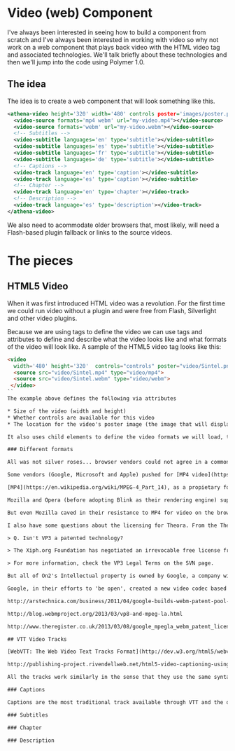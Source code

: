 # Video (web) Component

I've always been interested in seeing how to build a component from scratch and I've always been interested in working with video so why not work on a web component that plays back video with the HTML video tag and associated technologies. We'll talk briefly about these technologies and then we'll jump into the code using Polymer 1.0.

## The idea

The idea is to create a web component that will look something like this. 

```xml
<athena-video height='320' width='480' controls poster='images/poster.png'>
  <video-source formats='mp4 webm' url="my-video.mp4"></video-source>
  <video-source formats='webm' url="my-video.webm"></video-source>
  <!-- Subtitles -->
  <video-subtitle languages='en' type='subtitle'></video-subtitle>
  <video-subtitle languages='es' type='subtitle'></video-subtitle>
  <video-subtitle languages='fr' type='subtitle'></video-subtitle>
  <video-subtitle languages='de' type='subtitle'></video-subtitle>
  <!-- Captions -->
  <video-track language='en' type='caption'></video-subtitle>
  <video-track language='es' type='caption'></video-subtitle>
  <!-- Chapter -->
  <video-track language='en' type='chapter'></video-track>
  <!-- Description -->
  <video-track language='es' type='description'></video-track>
</athena-video>
```

We also need to acommodate older browsers that, most likely, will need a Flash-based plugin fallback or links to the source videos.

# The pieces

## HTML5 Video

When it was first introduced HTML video was a revolution. For the first time we could run video without a plugin and were free from Flash, Silverlight and other video plugins. 

Because we are using tags to define the video we can use tags and attributes to define and describe what the video looks like and what formats of the video will look like. A sample of the HTML5 video tag looks like this:

```html
<video 
  width='480' height='320'  controls="controls" poster="video/Sintel.png">
  <source src="video/Sintel.mp4" type="video/mp4">
  <source src="video/Sintel.webm" type="video/webm">
 </video>
``
The example above defines the following via attributes

* Size of the video (width and height)
* Whether controls are available for this video
* The location for the video's poster image (the image that will display before the video starts)

It also uses child elements to define the video formats we will load, the order in which the browsers will look at them and the location of each individual files. 

### Different formats

All was not silver roses... browser vendors could not agree in a common format for video so they adopted multiple video formats for the video tag and none of them are completely free to use. 

Some vendors (Google, Microsoft and Apple) pushed for [MP4 video](https://en.wikipedia.org/wiki/H.264/MPEG-4_AVC) (also known as AVC or MPEG-4 Part 10, Advanced Video Coding.) as their solution for  I remember going to one of the last QuickTime Live conferences (before it folded into Macworld) and being blown away by the quality of the video and how it was presented. I told myself that I wanted to do something like that and that I wanted my videos to be crisp and not eat all available badnwidth. 

[MP4](https://en.wikipedia.org/wiki/MPEG-4_Part_14), as a propietary format, is encumbered by all sorts of patents and royalty schemes from the [MPEG LA](http://www.mpegla.com/main/default.aspx) as a holder of the patent pool for h264 and MP4 video

Mozilla and Opera (before adopting Blink as their rendering engine) supported [Theora](http://www.theora.org/), an open format without license encumberance, in an [OGG](https://xiph.org/ogg/) container, betting that the open source community would rally around the open format and eschew MP4 altogether. 

But even Mozilla caved in their resistance to MP4 for video on the browser, as Brendan Eich [points out](https://groups.google.com/forum/#!topic/mozilla.dev.platform/-xTei5rYThU%5B126-150%5D) Firefox has little to no foothold in the market and, since Google has not made good on their January 2011, pledge to drop H.264 support from Chrome, Mozilla was left in the not very enviable position where they were the only ones defending a codec that never really took off. 

I also have some questions about the licensing for Theora. From the Theora FAQ

> Q. Isn't VP3 a patented technology?

> The Xiph.org Foundation has negotiated an irrevocable free license from On2 to the VP3 codec. It is legal to use VP3 in any way you see fit (unless, of course, you're doing something illegal with it in your particular jurisdiction). You are free to download VP3 and Theora, use them free of charge, implement them in a for-sale product, implement them in a free product, make changes to the source and distribute those changes, or print the source code out and wallpaper your spare room with it.

> For more information, check the VP3 Legal Terms on the SVN page. 

But all of On2's Intellectual property is owned by Google, a company with a vested interest in a competing codec.  Are they bound by On2's irrevocable free license? Is in Google's best interest to continue honoring that license grant?

Google, in their efforts to 'be open', created a new video codec based on VP8 and called it [WebM](http://www.webmproject.org/) and released it as a pattented product with a royalty free license. They've moved some Youtube content (not certain how much) to [HTML5](https://www.youtube.com/html5) and WebM as one of the available codecs, the other being h264.

http://arstechnica.com/business/2011/04/google-builds-webm-patent-pool-of-its-own-to-fight-back-against-mpeg-la/

http://blog.webmproject.org/2013/03/vp8-and-mpeg-la.html

http://www.theregister.co.uk/2013/03/08/google_mpegla_webm_patent_license/

## VTT Video Tracks

[WebVTT: The Web Video Text Tracks Format](http://dev.w3.org/html5/webvtt/) is a W3C Community Specification 

http://publishing-project.rivendellweb.net/html5-video-captioning-using-vtt/

All the tracks work similarly in the sense that they use the same syntax with different attributes indicating the type of track we're working with. 

### Captions

Captions are the most traditional track available through VTT and the one used most often

### Subtitles

### Chapter

### Description
